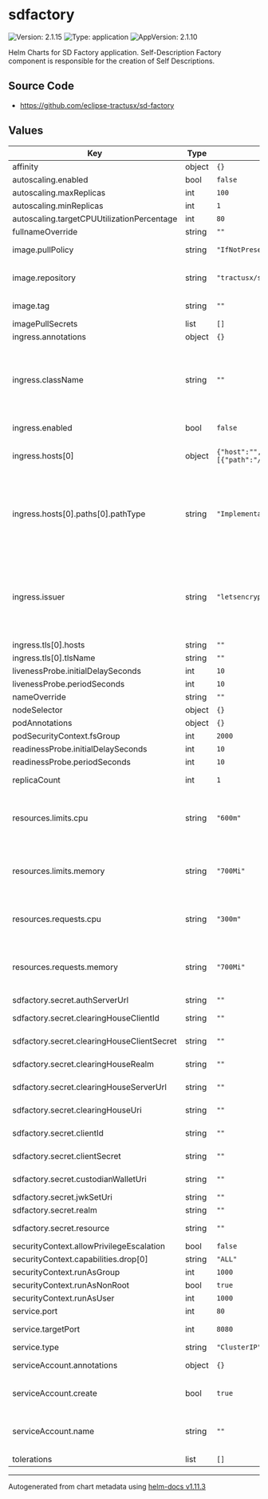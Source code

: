 # sdfactory

![Version: 2.1.15](https://img.shields.io/badge/Version-2.1.15-informational?style=flat-square) ![Type: application](https://img.shields.io/badge/Type-application-informational?style=flat-square) ![AppVersion: 2.1.10](https://img.shields.io/badge/AppVersion-2.1.10-informational?style=flat-square)

Helm Charts for SD Factory application. Self-Description Factory component is responsible for the creation of Self Descriptions.

## Source Code

* <https://github.com/eclipse-tractusx/sd-factory>

## Values

| Key | Type | Default | Description |
|-----|------|---------|-------------|
| affinity | object | `{}` |  |
| autoscaling.enabled | bool | `false` |  |
| autoscaling.maxReplicas | int | `100` |  |
| autoscaling.minReplicas | int | `1` |  |
| autoscaling.targetCPUUtilizationPercentage | int | `80` |  |
| fullnameOverride | string | `""` |  |
| image.pullPolicy | string | `"IfNotPresent"` | Set the Image Pull Policy |
| image.repository | string | `"tractusx/sdfactory"` | Image to use for deploying an application |
| image.tag | string | `""` | Image tage is defined in chart appVersion. |
| imagePullSecrets | list | `[]` |  |
| ingress.annotations | object | `{}` |  |
| ingress.className | string | `""` | a reference to an Ingress Class resource that contains additional configuration including the name of the controller that should implement the class. |
| ingress.enabled | bool | `false` | If you want to enable the ingress |
| ingress.hosts[0] | object | `{"host":"","paths":[{"path":"/","pathType":"ImplementationSpecific"}]}` | Host of the application on which application runs |
| ingress.hosts[0].paths[0].pathType | string | `"ImplementationSpecific"` | ImplementationSpecific path type matching is up to the IngressClass. Implementations can treat this as a separate pathType or treat it identically to Prefix or Exact path types. |
| ingress.issuer | string | `"letsencrypt-prod"` | Kubernetes resources that represent certificate authorities that are able to generate signed certificates by honoring certificate signing requests. |
| ingress.tls[0].hosts | string | `""` |  |
| ingress.tls[0].tlsName | string | `""` |  |
| livenessProbe.initialDelaySeconds | int | `10` |  |
| livenessProbe.periodSeconds | int | `10` |  |
| nameOverride | string | `""` |  |
| nodeSelector | object | `{}` |  |
| podAnnotations | object | `{}` |  |
| podSecurityContext.fsGroup | int | `2000` |  |
| readinessProbe.initialDelaySeconds | int | `10` |  |
| readinessProbe.periodSeconds | int | `10` |  |
| replicaCount | int | `1` | Number of Replicas for pods |
| resources.limits.cpu | string | `"600m"` | set a maximum amount of allows CPU utilization by specifying a limit on the container. |
| resources.limits.memory | string | `"700Mi"` | set a maximum amount of allows memory utilization by specifying a limit on the container. |
| resources.requests.cpu | string | `"300m"` | sets the minimum amount of CPU required for the container |
| resources.requests.memory | string | `"700Mi"` | set a minimum amount of allows memory utilization by specifying a limit on the container. |
| sdfactory.secret.authServerUrl | string | `""` | Keycloak URL |
| sdfactory.secret.clearingHouseClientId | string | `""` | Details for Clearing House Client ID |
| sdfactory.secret.clearingHouseClientSecret | string | `""` | Details for Clearing House Client Secret |
| sdfactory.secret.clearingHouseRealm | string | `""` | Details for Clearing House Realm |
| sdfactory.secret.clearingHouseServerUrl | string | `""` | Details for Clearing House URL |
| sdfactory.secret.clearingHouseUri | string | `""` | Details for Clearing House URI |
| sdfactory.secret.clientId | string | `""` | Custodian wallet client id |
| sdfactory.secret.clientSecret | string | `""` | Custodian wallet client secret |
| sdfactory.secret.custodianWalletUri | string | `""` | Details for Custodian wallet URI |
| sdfactory.secret.jwkSetUri | string | `""` | JWK Set URI |
| sdfactory.secret.realm | string | `""` | Keycloak Realm detail |
| sdfactory.secret.resource | string | `""` | Keycloak Resource detail |
| securityContext.allowPrivilegeEscalation | bool | `false` |  |
| securityContext.capabilities.drop[0] | string | `"ALL"` |  |
| securityContext.runAsGroup | int | `1000` |  |
| securityContext.runAsNonRoot | bool | `true` |  |
| securityContext.runAsUser | int | `1000` |  |
| service.port | int | `80` | Port details for sevice |
| service.targetPort | int | `8080` | Container Port details for sevice |
| service.type | string | `"ClusterIP"` | Type of service |
| serviceAccount.annotations | object | `{}` | Annotations to add to the service account |
| serviceAccount.create | bool | `true` | Specifies whether a service account should be created |
| serviceAccount.name | string | `""` | If not set and create is true, a name is generated using the fullname template |
| tolerations | list | `[]` |  |

----------------------------------------------
Autogenerated from chart metadata using [helm-docs v1.11.3](https://github.com/norwoodj/helm-docs/releases/v1.11.3)
